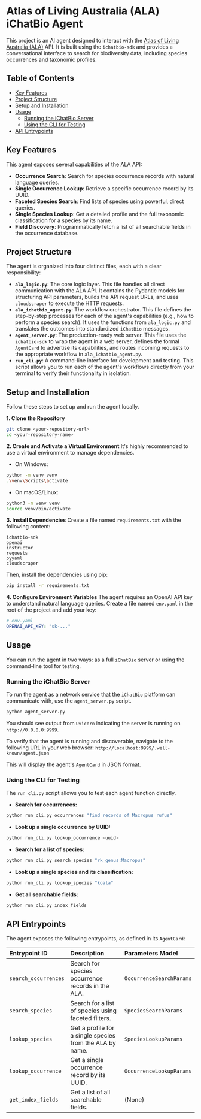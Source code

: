 # Atlas of Living Australia (ALA) iChatBio Agent

This project is an AI agent designed to interact with the [Atlas of Living Australia (ALA)](https://ala.org.au/) API. It is built using the `ichatbio-sdk` and provides a conversational interface to search for biodiversity data, including species occurrences and taxonomic profiles.

## Table of Contents
- [Key Features](#key-features)
- [Project Structure](#project-structure)
- [Setup and Installation](#setup-and-installation)
- [Usage](#usage)
    - [Running the iChatBio Server](#running-the-ichatbio-server)
    - [Using the CLI for Testing](#using-the-cli-for-testing)
- [API Entrypoints](#api-entrypoints)


## Key Features

This agent exposes several capabilities of the ALA API:

- **Occurrence Search**: Search for species occurrence records with natural language queries.
- **Single Occurrence Lookup**: Retrieve a specific occurrence record by its UUID.
- **Faceted Species Search**: Find lists of species using powerful, direct queries.
- **Single Species Lookup**: Get a detailed profile and the full taxonomic classification for a species by its name.
- **Field Discovery**: Programmatically fetch a list of all searchable fields in the occurrence database.


## Project Structure

The agent is organized into four distinct files, each with a clear responsibility:

- **`ala_logic.py`**: The core logic layer. This file handles all direct communication with the ALA API. It contains the Pydantic models for structuring API parameters, builds the API request URLs, and uses `cloudscraper` to execute the HTTP requests.
- **`ala_ichatbio_agent.py`**: The workflow orchestrator. This file defines the step-by-step processes for each of the agent's capabilities (e.g., how to perform a species search). It uses the functions from `ala_logic.py` and translates the outcomes into standardized `iChatBio` messages.
- **`agent_server.py`**: The production-ready web server. This file uses the `ichatbio-sdk` to wrap the agent in a web server, defines the formal `AgentCard` to advertise its capabilities, and routes incoming requests to the appropriate workflow in `ala_ichatbio_agent.py`.
- **`run_cli.py`**: A command-line interface for development and testing. This script allows you to run each of the agent's workflows directly from your terminal to verify their functionality in isolation.


## Setup and Installation

Follow these steps to set up and run the agent locally.

**1. Clone the Repository**

```bash
git clone <your-repository-url>
cd <your-repository-name>
```

**2. Create and Activate a Virtual Environment**
It's highly recommended to use a virtual environment to manage dependencies.

- On Windows:

```bash
python -m venv venv
.\venv\Scripts\activate
```

- On macOS/Linux:

```bash
python3 -m venv venv
source venv/bin/activate
```


**3. Install Dependencies**
Create a file named `requirements.txt` with the following content:

```
ichatbio-sdk
openai
instructor
requests
pyyaml
cloudscraper
```

Then, install the dependencies using pip:

```bash
pip install -r requirements.txt
```

**4. Configure Environment Variables**
The agent requires an OpenAI API key to understand natural language queries. Create a file named `env.yaml` in the root of the project and add your key:

```yaml
# env.yaml
OPENAI_API_KEY: "sk-..."
```

## Usage

You can run the agent in two ways: as a full `iChatBio` server or using the command-line tool for testing.

### Running the iChatBio Server

To run the agent as a network service that the `iChatBio` platform can communicate with, use the `agent_server.py` script.

```bash
python agent_server.py
```

You should see output from `Uvicorn` indicating the server is running on `http://0.0.0.0:9999`.

To verify that the agent is running and discoverable, navigate to the following URL in your web browser:
`http://localhost:9999/.well-known/agent.json`

This will display the agent's `AgentCard` in JSON format.

### Using the CLI for Testing

The `run_cli.py` script allows you to test each agent function directly.

- **Search for occurrences:**

```bash
python run_cli.py occurrences "find records of Macropus rufus"
```

- **Look up a single occurrence by UUID:**

```bash
python run_cli.py lookup_occurrence <uuid>
```

- **Search for a list of species:**

```bash
python run_cli.py search_species "rk_genus:Macropus"
```

- **Look up a single species and its classification:**

```bash
python run_cli.py lookup_species "koala"
```

- **Get all searchable fields:**

```bash
python run_cli.py index_fields
```


## API Entrypoints

The agent exposes the following entrypoints, as defined in its `AgentCard`:


| Entrypoint ID | Description | Parameters Model |
| :-- | :-- | :-- |
| `search_occurrences` | Search for species occurrence records in the ALA. | `OccurrenceSearchParams` |
| `search_species` | Search for a list of species using faceted filters. | `SpeciesSearchParams` |
| `lookup_species` | Get a profile for a single species from the ALA by name. | `SpeciesLookupParams` |
| `lookup_occurrence` | Get a single occurrence record by its UUID. | `OccurrenceLookupParams` |
| `get_index_fields` | Get a list of all searchable fields. | (None) |
